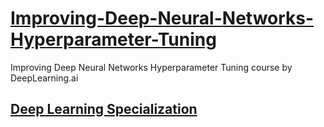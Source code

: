 # [Improving-Deep-Neural-Networks-Hyperparameter-Tuning](https://www.coursera.org/learn/deep-neural-network?specialization=deep-learning)
Improving Deep Neural Networks Hyperparameter Tuning course by DeepLearning.ai
## [Deep Learning Specialization](https://www.coursera.org/specializations/deep-learning)
